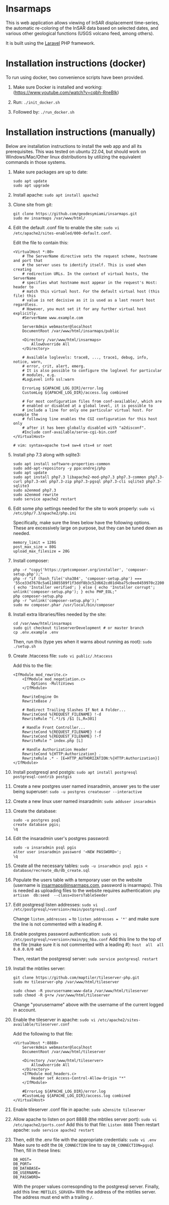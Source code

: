 # Insarmaps

This is web application allows viewing of InSAR displacement time-series, the automatic re-coloring of the InSAR data based on selected dates, and various other geological functions (USGS volcano feed, among others).

It is built using the [Laravel](http://laravel.com/docs) PHP framework.

# Installation instructions (docker)
To run using docker, two convenience scripts have been provided.

1. Make sure Docker is installed and working: (https://www.youtube.com/watch?v=cqbh-RneBlk)

2. Run:
    ```./init_docker.sh```

3. Followed by:
    ```./run_docker.sh```

# Installation instructions (manually)
Below are installation instructions to install the web app and all its prerequisites. This was tested on ubuntu 22.04, but should work on Windows/Mac/Other linux distributions by utilizing the equivalent commands in those systems.

1. Make sure packages are up to date:
    ```
    sudo apt update
    sudo apt upgrade
    ```
2. Install apache:
    ```sudo apt install apache2```

3. Clone site from git:
    ```
    git clone https://github.com/geodesymiami/insarmaps.git
    sudo mv insarmaps /var/www/html/
    ```

4. Edit the default .conf file to enable the site:
    ```sudo vi /etc/apache2/sites-enabled/000-default.conf```.

	Edit the file to contain this:
    ```
    <VirtualHost *:80>
        # The ServerName directive sets the request scheme, hostname and port that
        # the server uses to identify itself. This is used when creating
        # redirection URLs. In the context of virtual hosts, the ServerName
        # specifies what hostname must appear in the request's Host: header to
        # match this virtual host. For the default virtual host (this file) this
        # value is not decisive as it is used as a last resort host regardless.
        # However, you must set it for any further virtual host explicitly.
        #ServerName www.example.com

        ServerAdmin webmaster@localhost
        DocumentRoot /var/www/html/insarmaps/public

        <Directory /var/www/html/insarmaps>
            AllowOverride All
        </Directory>

        # Available loglevels: trace8, ..., trace1, debug, info, notice, warn,
        # error, crit, alert, emerg.
        # It is also possible to configure the loglevel for particular
        # modules, e.g.
        #LogLevel info ssl:warn

        ErrorLog ${APACHE_LOG_DIR}/error.log
        CustomLog ${APACHE_LOG_DIR}/access.log combined

        # For most configuration files from conf-available/, which are
        # enabled or disabled at a global level, it is possible to
        # include a line for only one particular virtual host. For example the
        # following line enables the CGI configuration for this host only
        # after it has been globally disabled with "a2disconf".
        #Include conf-available/serve-cgi-bin.conf
    </VirtualHost>

    # vim: syntax=apache ts=4 sw=4 sts=4 sr noet
    ```
5. Install php 7.3 along with sqlite3:
    ```
    sudo apt install software-properties-common
    sudo add-apt-repository -y ppa:ondrej/php
    sudo apt update
    sudo apt install php7.3 libapache2-mod-php7.3 php7.3-common php7.3-curl php7.3-xml php7.3-zip php7.3-pgsql php7.3-cli sqlite3 php7.3-sqlite3
    sudo a2enmod php7.3
    sudo a2enmod rewrite
    sudo service apache2 restart
    ```

6. Edit some php settings needed for the site to work properly:
    ```sudo vi /etc/php/7.3/apache2/php.ini```

	Specifically, make sure the lines below have the following options. These are excessively large on purpose, but they can be tuned down as needed.
    ```
    memory_limit = 128G
    post_max_size = 80G
    upload_max_filesize = 20G
    ```
7. Install composer:
    ```
    php -r "copy('https://getcomposer.org/installer', 'composer-setup.php');"
    php -r "if (hash_file('sha384', 'composer-setup.php') === '55ce33d7678c5a611085589f1f3ddf8b3c52d662cd01d4ba75c0ee0459970c2200a51f492d557530c71c15d8dba01eae') { echo 'Installer verified'; } else { echo 'Installer corrupt'; unlink('composer-setup.php'); } echo PHP_EOL;"
    php composer-setup.php
    php -r "unlink('composer-setup.php');"
    sudo mv composer.phar /usr/local/bin/composer
    ```
8. Install extra libraries/files needed by the site:
    ```
    cd /var/www/html/insarmaps
    sudo git checkout tileserverDevelopment # or master branch
    cp .env.example .env
    ```

	Then, run this (type yes when it warns about running as root):
    ```sudo ./setup.sh```

9. Create .htaccess file:
    ```sudo vi public/.htaccess```

	Add this to the file:
    ```
    <IfModule mod_rewrite.c>
        <IfModule mod_negotiation.c>
            Options -MultiViews
        </IfModule>

        RewriteEngine On
        RewriteBase /

        # Redirect Trailing Slashes If Not A Folder...
        RewriteCond %{REQUEST_FILENAME} !-d
        RewriteRule ^(.*)/$ /$1 [L,R=301]

        # Handle Front Controller...
        RewriteCond %{REQUEST_FILENAME} !-d
        RewriteCond %{REQUEST_FILENAME} !-f
        RewriteRule ^ index.php [L]

        # Handle Authorization Header
        RewriteCond %{HTTP:Authorization} .
        RewriteRule .* - [E=HTTP_AUTHORIZATION:%{HTTP:Authorization}]
    </IfModule>
    ```

10. Install postgresql and postgis:
    ```sudo apt install postgresql postgresql-contrib postgis```

11. Create a new postgres user named insaradmin, answer yes to the user being superuser:
    ```sudo -u postgres createuser --interactive```

12. Create a new linux user named insaradmin:
    ```sudo adduser insaradmin```

13. Create the database:
    ```
    sudo -u postgres psql
    create database pgis;
    \q
    ```

14. Edit the insaradmin user's postgres password:
    ```
    sudo -u insaradmin psql pgis
    alter user insaradmin password '<NEW PASSWORD>';
    \q
    ```


15. Create all the necessary tables:
    ```sudo -u insaradmin psql pgis < database/recreate_db/db_create.sql```

16. Populate the users table with a temporary user on the website (username is insarmaps@insarmaps.com, password is insarmaps). This is needed as uploading files to the website requires authentication:
	```php artisan  db:seed  --class=UsersTableSeeder```

18. Edit postgresql listen addresses:
    ```sudo vi /etc/postgresql/<version>/main/postgresql.conf```

	Change ```listen_addresses =``` to ```listen_addresses = '*'``` and make sure the line is not commented with a leading \#.

19. Enable postgres password authentication:
    ```sudo vi /etc/postgresql/<version>/main/pg_hba.conf```
Add this line to the top of the file (make sure it is not commented with a leading \#):
    ```host  all  all 0.0.0.0/0 md5```

	Then, restart the postgresql server:
    ```sudo service postgresql restart```

20. Install the mbtiles server:
    ```
    git clone https://github.com/maptiler/tileserver-php.git
    sudo mv tileserver-php /var/www/html/tileserver

	sudo chown -R yourusername:www-data /var/www/html/tileserver
	sudo chmod -R g+rw /var/www/html/tileserver
    ```
    Change "yourusername" above with the username of the current logged in account.

21. Enable the tileserver in apache:
    ```sudo vi /etc/apache2/sites-available/tileserver.conf```

	Add the following to that file:
    ```
    <VirtualHost *:8888>
        ServerAdmin webmaster@localhost
        DocumentRoot /var/www/html/tileserver

        <Directory /var/www/html/tileserver>
            AllowOverride All
        </Directory>
        <IfModule mod_headers.c>
            Header set Access-Control-Allow-Origin "*"
        </IfModule>

        #ErrorLog ${APACHE_LOG_DIR}/error.log
        #CustomLog ${APACHE_LOG_DIR}/access.log combined
    </VirtualHost>
    ```
22. Enable tileserver .conf file in apache:
    ```sudo a2ensite tileserver```

23. Allow apache to listen on port 8888 (the mbtiles server port):
    ```sudo vi /etc/apache2/ports.conf```
	Add this to that file:
    ```Listen 8888```
	Then restart apache:
    ```sudo service apache2 restart```

24. Then, edit the .env file with the appropriate credentials:
	```sudo vi .env```
	Make sure to edit the ```DB_CONNECTION``` line to say ```DB_CONNECTION=pgsql```
	Then, fill in these lines:
	```
	DB_HOST=
	DB_PORT=
	DB_DATABASE=
	DB_USERNAME=
	DB_PASSWORD=
	```
	With the proper values corresopnding to the postgresql server.
	Finally, add this line:
	```MBTILES_SERVER=```
	With the address of the mbtiles server. The address must end with a trailing ```/```.

